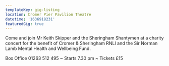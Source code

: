```yaml
---
templateKey: gig-listing
location: Cromer Pier Pavilion Theatre
datetime: '1636918231'
featuredGig: true
---
```

Come and join Mr Keith Skipper and the Sheringham Shantymen at a charity concert for the benefit of Cromer & Sheringham RNLI and the Sir Norman Lamb Mental Health and Wellbeing Fund.

Box Office 01263 512 495 \~ Starts 7.30 pm \~ Tickets £15
